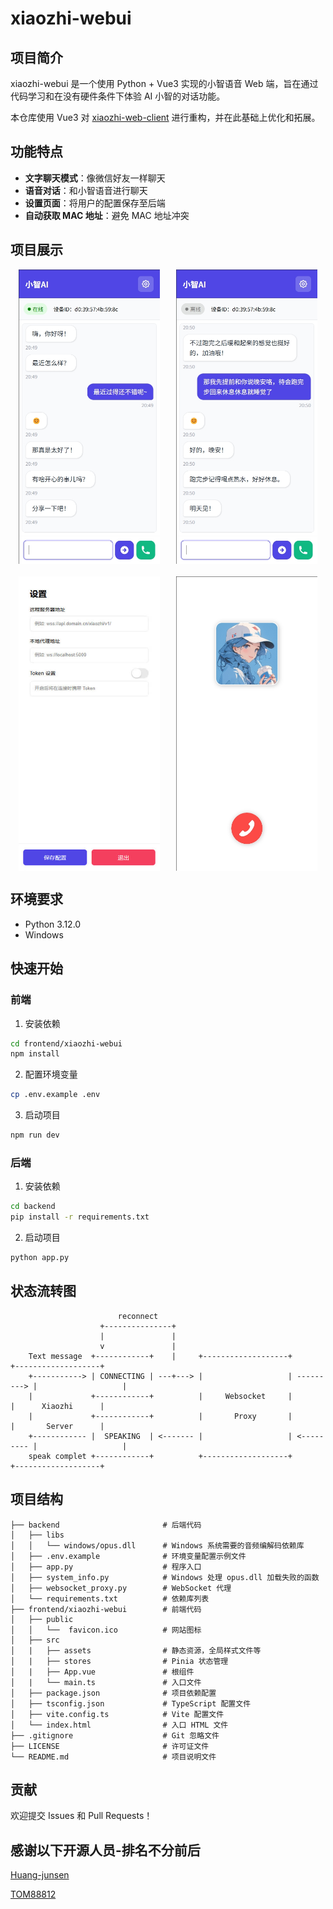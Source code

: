 # xiaozhi-webui

## 项目简介

xiaozhi-webui 是一个使用 Python + Vue3 实现的小智语音 Web 端，旨在通过代码学习和在没有硬件条件下体验 AI 小智的对话功能。

本仓库使用 Vue3 对 [xiaozhi-web-client](https://github.com/TOM88812/xiaozhi-web-client) 进行重构，并在此基础上优化和拓展。

## 功能特点

- **文字聊天模式**：像微信好友一样聊天
- **语音对话**：和小智语音进行聊天
- **设置页面**：将用户的配置保存至后端
- **自动获取 MAC 地址**：避免 MAC 地址冲突

## 项目展示

<div style="display: flex; justify-content: space-around; margin-bottom: 20px;">
    <img src="./images/聊天.jpg" alt="聊天" style="width: 45%;">
    <img src="./images/聊天3.jpg" alt="聊天3" style="width: 45%;">
</div>

<div style="display: flex; justify-content: space-around;">
    <img src="./images/设置面板.jpg" alt="设置面板" style="width: 45%;">
    <img src="./images/语音通话.jpg" alt="语音通话" style="width: 45%;">
</div>

## 环境要求

- Python 3.12.0
- Windows

## 快速开始

### 前端

1. 安装依赖

```bash
cd frontend/xiaozhi-webui
npm install
```

2. 配置环境变量

```bash
cp .env.example .env
```

3. 启动项目

```bash
npm run dev
```

### 后端

1. 安装依赖

```bash
cd backend
pip install -r requirements.txt
```

2. 启动项目

```bash
python app.py
```

## 状态流转图

```
                        reconnect     
                    +---------------+
                    |               |
                    v               |
    Text message  +------------+    |     +-------------------+            +-------------------+
    +-----------> | CONNECTING | ---+---> |                   | ---------> |                   |
    |             +------------+          |     Websocket     |            |      Xiaozhi      |
    |             +------------+          |       Proxy       |            |       Server      |
    +------------ |  SPEAKING  | <------- |                   | <--------- |                   |
    speak complet +------------+          +-------------------+            +-------------------+

```

## 项目结构

```
├── backend                       # 后端代码
│   ├── libs
│   │   └── windows/opus.dll      # Windows 系统需要的音频编解码依赖库
│   ├── .env.example              # 环境变量配置示例文件
│   ├── app.py                    # 程序入口
│   ├── system_info.py            # Windows 处理 opus.dll 加载失败的函数
│   ├── websocket_proxy.py        # WebSocket 代理
│   └── requirements.txt          # 依赖库列表
├── frontend/xiaozhi-webui        # 前端代码
│   ├── public
│   │   └──  favicon.ico          # 网站图标
│   ├── src
│   |   ├── assets                # 静态资源，全局样式文件等
│   |   ├── stores                # Pinia 状态管理
│   |   ├── App.vue               # 根组件
│   |   └── main.ts               # 入口文件
│   ├── package.json              # 项目依赖配置
│   ├── tsconfig.json             # TypeScript 配置文件
│   ├── vite.config.ts            # Vite 配置文件
│   └── index.html                # 入口 HTML 文件
├── .gitignore                    # Git 忽略文件
├── LICENSE                       # 许可证文件
└── README.md                     # 项目说明文件
```

## 贡献

欢迎提交 Issues 和 Pull Requests！

## 感谢以下开源人员-排名不分前后

[Huang-junsen](https://github.com/Huang-junsen)

[TOM88812](https://github.com/TOM88812)
